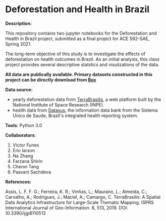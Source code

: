 # Deforestation and Health in Brazil

**Description:** 

This repository contains two jupyter notebooks for the Deforestation and Health in Brazil project, submitted as a final project for ACE 592-SAE, Spring 2021. 

The long-term objective of this study is to investigate the effects of deforestation on health outcomes in Brazil. As an initial analysis, this class project provides several descriptive statstics and visulizations of the data. 

**All data are publically available. Primary datasets constructed in this project can be directly download from [Box](https://uofi.box.com/v/deforestation)**

**Data source:** 
- yearly deforestation data from [TerraBrasilis](http://terrabrasilis.dpi.inpe.br/), a web platform built by the National Institute of Space Research (INPE). 
- health data from [Datasus](http://datasus1.saude.gov.br/), the information data bank from the Sistema Unico de Saude, Brazil's integrated health reporting system.  

**Tools**: Python 3.0

**Collaborators**:
1. Victor Funes
2. Eric larson
3. Na Zhang
4. Farzana Shirin
5. Chenxi Tang
6. Paavani Sachdeva

**References:**

Assis, L. F. F. G.; Ferreira, K. R.; Vinhas, L.; Maurano, L.; Almeida, C.; Carvalho, A.; Rodrigues, J.; Maciel, A.; Camargo, C. TerraBrasilis: A Spatial Data Analytics Infrastructure for Large-Scale Thematic Mapping. ISPRS International Journal of Geo-Information. 8, 513, 2019. DOI: 10.3390/ijgi8110513
